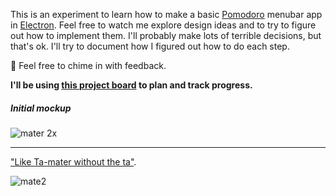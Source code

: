 This is an experiment to learn how to make a basic [Pomodoro](http://pomodorotechnique.com/) menubar app in [Electron](http://electron.atom.io/). Feel free to watch me explore design ideas and to try to figure out how to implement them. I'll probably make lots of terrible decisions, but that's ok. I'll try to document how I figured out how to do each step.

📣 Feel free to chime in with feedback.

**I'll be using [this project board](https://github.com/jasonlong/mater/projects/1) to plan and track progress.**

##### Initial mockup

![mater 2x](https://cloud.githubusercontent.com/assets/6104/20139346/9f8d343a-a653-11e6-99a5-9094f7d9ec42.png)

----

["Like Ta-mater without the ta"](https://youtu.be/MJm8vNTasMg?t=25s).

![mate2](https://cloud.githubusercontent.com/assets/6104/20083476/8dcb077e-a52a-11e6-962f-828c437f6011.jpg)
